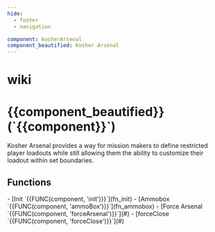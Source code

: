 ```yaml
---
hide:
  - footer
  - navigation

component: kosherArsenal
component_beautified: Kosher Arsenal
---
```


# wiki

<h1 markdown>{{component_beautified}} (`{{component}}`)</h1>
Kosher Arsenal provides a way for mission makers to define restricted player loadouts while still allowing them the ability to customize their loadout within set boundaries.

## Functions
<div class="grid cards" markdown>
-   [Init `{{FUNC(component, 'init')}}`](fn_init)
-   [Ammobox `{{FUNC(component, 'ammoBox')}}`](fn_ammobox)
-   [Force Arsenal `{{FUNC(component, 'forceArsenal')}}`](#)
-   [forceClose `{{FUNC(component, 'forceClose')}}`](#)
</div>
